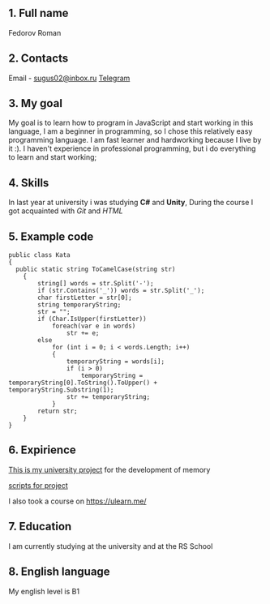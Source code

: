 ## 1. Full name
Fedorov Roman
## 2. Contacts
Email - sugus02@inbox.ru [Telegram](https://tlgg.ru/CosyCute)
## 3. My goal 
My goal is to learn how to program in JavaScript and start working in 
this language, I am a beginner in programming, so I chose this relatively 
easy programming language. I am fast learner and hardworking 
because I live by it :). I haven't experience in professional programming, 
but i do everything to learn and start working;
## 4. Skills
In last year at university i was studying **C#** and **Unity**, 
During the course I got acquainted with *Git* and *HTML*
## 5. Example code
```using System;
public class Kata
{
  public static string ToCamelCase(string str)
    {
        string[] words = str.Split('-');
        if (str.Contains('_')) words = str.Split('_');
        char firstLetter = str[0];
        string temporaryString;
        str = "";
        if (Char.IsUpper(firstLetter))
            foreach(var e in words)
                str += e;
        else
            for (int i = 0; i < words.Length; i++)
            {
                temporaryString = words[i];
                if (i > 0)
                    temporaryString = temporaryString[0].ToString().ToUpper() + temporaryString.Substring(1);
                str += temporaryString;
            }
        return str;
    }
}
```
## 6. Expirience 
[This is my university project](https://drive.google.com/drive/folders/1VBdITsPAeUBK4-mQnWFpbi6iomVQAV3V?usp=sharing) for the development of memory  

[scripts for project](https://drive.google.com/drive/folders/12jQ4OWpQn71O9GrAxVdQd8bexphwzMTI?usp=sharing)  

I also took a course on https://ulearn.me/

## 7. Education
I am currently studying at the university and at the RS School

## 8. English language 
My english level is B1